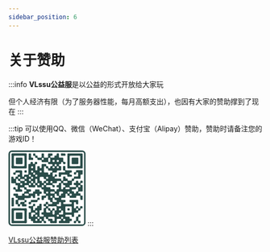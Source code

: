 ```yaml
---
sidebar_position: 6
---
```


# 关于赞助

:::info
**VLssu公益服**是以公益的形式开放给大家玩

但个人经济有限（为了服务器性能，每月高额支出），也因有大家的赞助撑到了现在
:::

:::tip
可以使用QQ、微信（WeChat）、支付宝（Alipay）赞助，赞助时请备注您的游戏ID！

![An image](./img/image.png)
:::

[VLssu公益服赞助列表](https://docs.qq.com/sheet/BqI21X2yZIht1J82GY3bbHaV3xitrv29OF2q2Ir8BG0Y6m4N1p7JDc3f29nG1wjiV81REN093S8jZb056WbJ0)
